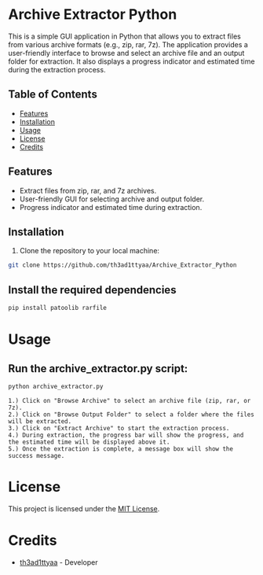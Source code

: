 <!-- Project Title -->
#  Archive Extractor Python

<!-- Project Description -->
This is a simple GUI application in Python that allows you to extract files from various archive formats (e.g., zip, rar, 7z). The application provides a user-friendly interface to browse and select an archive file and an output folder for extraction. It also displays a progress indicator and estimated time during the extraction process.

<!-- Table of Contents -->
## Table of Contents
- [Features](#features)
- [Installation](#installation)
- [Usage](#usage)
- [License](#license)
- [Credits](#credits)

<!-- Features -->
## Features
- Extract files from zip, rar, and 7z archives.
- User-friendly GUI for selecting archive and output folder.
- Progress indicator and estimated time during extraction.

<!-- Installation -->
## Installation
1. Clone the repository to your local machine:

```bash
git clone https://github.com/th3ad1ttyaa/Archive_Extractor_Python
```
## Install the required dependencies
```bash
pip install patoolib rarfile
```
# Usage
## Run the archive_extractor.py script:
```bash
python archive_extractor.py
```

    1.) Click on "Browse Archive" to select an archive file (zip, rar, or 7z).
    2.) Click on "Browse Output Folder" to select a folder where the files will be extracted.
    3.) Click on "Extract Archive" to start the extraction process.
    4.) During extraction, the progress bar will show the progress, and the estimated time will be displayed above it.
    5.) Once the extraction is complete, a message box will show the success message.

# License
This project is licensed under the [MIT License](https://opensource.org/licenses/MIT
).

# Credits
- [th3ad1ttyaa](https://github.com/th3ad1ttyaa) - Developer
